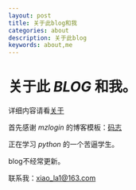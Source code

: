 ```yaml
---
layout: post
title: 关于此blog和我
categories: about
description: 关于此blog
keywords: about,me
---
```


# **关于此 *BLOG* 和我。**

详细内容请看[关于](https://xiao-la.github.io/about/)

首先感谢 *mzlogin* 的博客模板：[码志](https://github.com/mzlogin/mzlogin.github.io)

正在学习 *python* 的一个苦逼学生。

blog不经常更新。

联系我：xiao_la1@163.com

